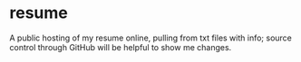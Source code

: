 # resume
A public hosting of my resume online, pulling from txt files with info; source control through GitHub will be helpful to show me changes.
